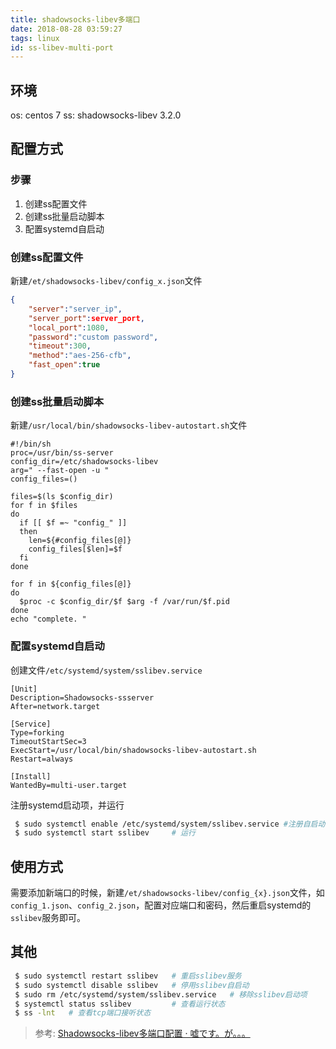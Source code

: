 ```yaml
---
title: shadowsocks-libev多端口
date: 2018-08-28 03:59:27
tags: linux
id: ss-libev-multi-port
---
```

## 环境
os: centos 7 
ss: shadowsocks-libev 3.2.0

## 配置方式
### 步骤
1. 创建ss配置文件
2. 创建ss批量启动脚本
3. 配置systemd自启动

### 创建ss配置文件
新建`/et/shadowsocks-libev/config_x.json`文件
```json
{
    "server":"server_ip",
    "server_port":server_port,
    "local_port":1080,
    "password":"custom password",
    "timeout":300,
    "method":"aes-256-cfb",
    "fast_open":true
}
```

### 创建ss批量启动脚本
新建`/usr/local/bin/shadowsocks-libev-autostart.sh`文件
```shell
#!/bin/sh
proc=/usr/bin/ss-server
config_dir=/etc/shadowsocks-libev
arg=" --fast-open -u "
config_files=()

files=$(ls $config_dir)
for f in $files
do 
  if [[ $f =~ "config_" ]]
  then 
    len=${#config_files[@]}
    config_files[$len]=$f
  fi
done 

for f in ${config_files[@]}
do 
  $proc -c $config_dir/$f $arg -f /var/run/$f.pid
done 
echo "complete. "
```

### 配置systemd自启动
创建文件`/etc/systemd/system/sslibev.service`
```service
[Unit]
Description=Shadowsocks-ssserver
After=network.target

[Service]
Type=forking
TimeoutStartSec=3
ExecStart=/usr/local/bin/shadowsocks-libev-autostart.sh
Restart=always

[Install]
WantedBy=multi-user.target
```
注册systemd启动项，并运行
```bash
 $ sudo systemctl enable /etc/systemd/system/sslibev.service #注册自启动
 $ sudo systemctl start sslibev     # 运行
```

## 使用方式
需要添加新端口的时候，新建`/et/shadowsocks-libev/config_{x}.json`文件，如`config_1.json`、`config_2.json`，配置对应端口和密码，然后重启systemd的`sslibev`服务即可。

## 其他
```bash
 $ sudo systemctl restart sslibev   # 重启sslibev服务
 $ sudo systemctl disable sslibev   # 停用sslibev自启动
 $ sudo rm /etc/systemd/system/sslibev.service   # 移除sslibev启动项
 $ systemctl status sslibev         # 查看运行状态
 $ ss -lnt   # 查看tcp端口接听状态
```

> 参考: [Shadowsocks-libev多端口配置 · 嘘です。が。。。](https://usodesu.ga/2018-06-21/Shadowsocks-libev-Multiple-Port-with-Systemd/)
